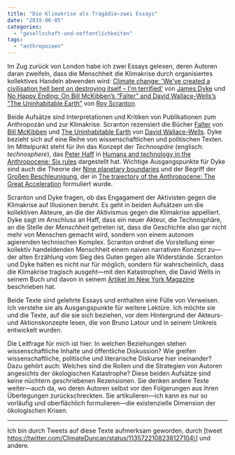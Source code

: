 ```yaml
---
title: "Die Klimakrise als Tragödie—zwei Essays"
date: "2019-06-05"
categories: 
  - "gesellschaft-und-oeffentlichkeiten"
tags: 
  - "anthropozaen"
---
```


Im Zug zurück von London habe ich zwei Essays gelesen, deren Autoren daran zweifeln, dass die Menschheit die Klimakrise durch organisiertes kollektives Handeln abwenden wird: [Climate change: 'We've created a civilisation hell bent on destroying itself – I'm terrified'](https://theconversation.com/climate-change-weve-created-a-civilisation-hell-bent-on-destroying-itself-im-terrified-writes-earth-scientist-113055) von [James Dyke](http://www.jamesgdyke.info/ "Home | James Dyke") und [No Happy Ending: On Bill McKibben’s “Falter” and David Wallace-Wells’s “The Uninhabitable Earth”](https://lareviewofbooks.org/article/no-happy-ending-on-bill-mckibbens-falter-and-david-wallace-wellss-the-uninhabitable-earth/) von [Roy Scranton](http://royscranton.com/ "Roy Scranton | Author Website").

Beide Aufsätze sind Interpretationen und Kritiken von Publikationen zum Anthropozän und zur Klimakrise. Scranton rezensiert die Bücher [Falter](https://us.macmillan.com/books/9781250178268 "Falter | Bill McKibben | Macmillan") von [Bill McKibben](http://billmckibben.com/ "Official site for Bill McKibben: Author - Educator - Environmentalist") und [The Uninhabitable Earth](https://www.penguinrandomhouse.com/books/586541/the-uninhabitable-earth-by-david-wallace-wells/9780525576709/ "The Uninhabitable Earth by David Wallace-Wells | PenguinRandomHouse.com: Books") von [David Wallace-Wells](https://twitter.com/dwallacewells?lang=de "David Wallace-Wells (@dwallacewells) | Twitter"). Dyke bezieht sich auf eine Reihe von wissenschaftlichen und politischen Texten. Im Mittelpunkt steht für ihn das Konzept der _Technospäre_ (englisch: _technosphere_), das [Peter Haff](https://cee.duke.edu/faculty/peter-haff "Peter K. Haff | Duke Civil and Environmental Engineering") in [Humans and technology in the Anthropocene: Six rules](https://journals.sagepub.com/doi/abs/10.1177/2053019614530575?journalCode=anra "Humans and technology in the Anthropocene: Six rules - Peter Haff, 2014") dargestellt hat. Wichtige Ausgangspunkte für Dyke sind auch die Theorie der [Nine planetary boundaries](https://www.stockholmresilience.org/research/planetary-boundaries/planetary-boundaries/about-the-research/the-nine-planetary-boundaries.html "The nine planetary boundaries - Stockholm Resilience Centre") und der Begriff der [Großen Beschleunigung](http://anthropocene.info/great-acceleration.php "Welcome to the Anthropocene | Great Acceleration"), der in [The trajectory of the Anthropocene: The Great Acceleration](https://journals.sagepub.com/doi/abs/10.1177/2053019614564785 "The trajectory of the Anthropocene: The Great Acceleration - Will Steffen, Wendy Broadgate, Lisa Deutsch, Owen Gaffney, Cornelia Ludwig, 2015") formuliert wurde.

Scranton und Dyke fragen, ob das Engagament der Aktivisten gegen die Klimakrise auf Illusionen beruht. Es geht in beiden Aufsätzen um die kollektiven Akteure, an die der Aktivismus gegen die Klimakrise appelliert. Dyke sagt im Anschluss an Haff, dass ein neuer Akteur, die Technosphäre, an die Stelle der _Menschheit_ getreten ist, dass die Geschichte also gar nicht mehr von Menschen gemacht wird, sondern von einem autonom agierenden technischen Komplex. Scranton ordnet die Vorstellung einer kollektiv handeldenden Menschheit einem naiven narrativen Konzept zu—der alten Erzählung vom Sieg des Guten gegen alle Widerstände. Scranton und Dyke halten es nicht nur für möglich, sondern für wahrscheinlich, dass die Klimakrise tragisch ausgeht—mit den Katastrophen, die David Wells in seinem Buch und davon in seinem [Artikel im New York Magazine](http://nymag.com/intelligencer/2017/07/climate-change-earth-too-hot-for-humans.html "When Will Climate Change Make the Earth Too Hot For Humans?") beschrieben hat.

Beide Texte sind gelehrte Essays und enthalten eine Fülle von Verweisen. Ich verstehe sie als Ausgangspunkte für weitere Lektüre. Ich möchte sie und die Texte, auf die sie sich beziehen, vor dem Hintergrund der Akteurs- und Aktionskonzepte lesen, die von Bruno Latour und in seinem Umkreis entwickelt wurden.

Die Leitfrage für mich ist hier: In welchen Beziehungen stehen wissenschaftliche Inhalte und öffentliche Diskussion? Wie greifen wissenschaftliche, politische und literarische Diskurse hier ineinander? Dazu gehört auch: Welches sind die Rollen und die Strategien von Autoren angesichts der ökologischen Katastrophe? Diese beiden Aufsätze sind keine nüchtern geschriebenen Rezensionen. Sie denken andere Texte weiter—auch da, wo deren Autoren selbst vor den Folgerungen aus ihren Überlegungen zurückschreckten. Sie artikulieren—ich kann es nur so vorläufig und oberflächlich formulieren—die existenzielle Dimension der ökologischen Krisen.

* * *

Ich bin durch Tweets auf diese Texte aufmerksam geworden, durch \[tweet https://twitter.com/ClimateDuncan/status/1135722108238127104\] und andere.
